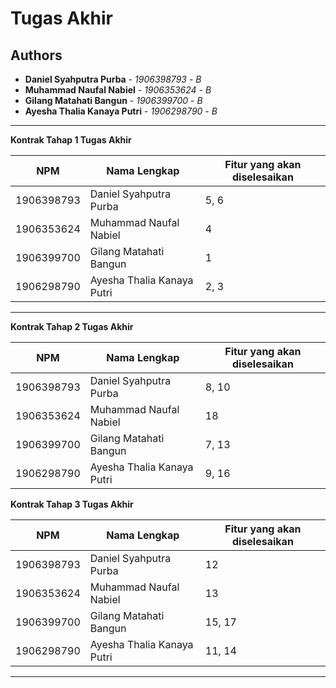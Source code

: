 # Tugas Akhir
## Authors
* **Daniel Syahputra Purba** - *1906398793* - *B*
* **Muhammad Naufal Nabiel** - *1906353624* - *B*
* **Gilang Matahati Bangun** - *1906399700* - *B*
* **Ayesha Thalia Kanaya Putri** - *1906298790* - *B*

---
**Kontrak Tahap 1 Tugas Akhir**

| NPM | Nama Lengkap | Fitur yang akan diselesaikan  |
| ----------| --- | ---------- | 
| 1906398793 | Daniel Syahputra Purba | 5, 6 |
| 1906353624 | Muhammad Naufal Nabiel | 4 |
| 1906399700 | Gilang Matahati Bangun | 1 |
| 1906298790 | Ayesha Thalia Kanaya Putri | 2, 3 |
---

**Kontrak Tahap 2 Tugas Akhir**

| NPM | Nama Lengkap | Fitur yang akan diselesaikan  |
| ----------| --- | ---------- | 
| 1906398793 | Daniel Syahputra Purba | 8, 10 |
| 1906353624 | Muhammad Naufal Nabiel | 18 |
| 1906399700 | Gilang Matahati Bangun | 7, 13 |
| 1906298790 | Ayesha Thalia Kanaya Putri | 9, 16 |

**Kontrak Tahap 3 Tugas Akhir**

| NPM | Nama Lengkap | Fitur yang akan diselesaikan  |
| ----------| --- | ---------- | 
| 1906398793 | Daniel Syahputra Purba | 12 |
| 1906353624 | Muhammad Naufal Nabiel | 13 |
| 1906399700 | Gilang Matahati Bangun | 15, 17 |
| 1906298790 | Ayesha Thalia Kanaya Putri | 11, 14 |
---